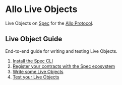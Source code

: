 # Allo Live Objects

Live Objects on [Spec](https://spec.dev/blog) for the [Allo Protocol](https://docs.allo.gitcoin.co).

## Live Object Guide

End-to-end guide for writing and testing Live Objects.

1. [Install the Spec CLI](/guides/CLI-Setup.md)
3. [Register your contracts with the Spec ecosystem](/guides/Contract-Groups.md)
2. [Write some Live Objects](/guides/Writing-Live-Objects.md)
4. [Test your Live Objects](/guides/Testing-Live-Objects.md)